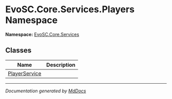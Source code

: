 ﻿<!--  
  <auto-generated>   
    The contents of this file were generated by a tool.  
    Changes to this file may be list if the file is regenerated  
  </auto-generated>   
-->

# EvoSC.Core.Services.Players Namespace

**Namespace:** [EvoSC.Core.Services](../index.md)  

## Classes

| Name                                    | Description |
| --------------------------------------- | ----------- |
| [PlayerService](PlayerService/index.md) |             |

___

*Documentation generated by [MdDocs](https://github.com/ap0llo/mddocs)*
